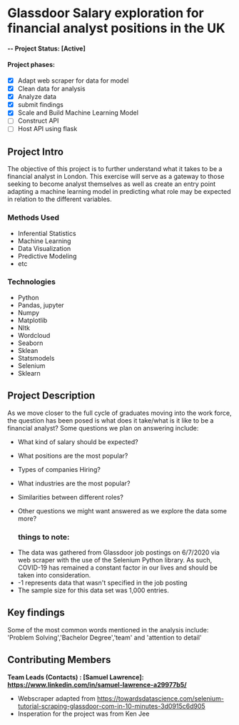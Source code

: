 # **Glassdoor Salary exploration for financial analyst positions in the UK**
#### -- Project Status: [Active]
#### Project phases:
- [x] Adapt web scraper for data for model
- [x] Clean data for analysis
- [x] Analyze data
- [x] submit findings
- [x] Scale and Build Machine Learning Model
- [ ] Construct API
- [ ] Host API using flask

## Project Intro
The objective of this project is to further understand what it takes to be a financial analyst in London. This exercise will serve as a gateway to those seeking to become analyst themselves as well as create an entry point adapting a machine learning model in predicting what role may be expected in relation to the different variables. 

### Methods Used
* Inferential Statistics
* Machine Learning
* Data Visualization
* Predictive Modeling
* etc

### Technologies
* Python
* Pandas, jupyter
* Numpy
* Matplotlib
* Nltk
* Wordcloud 
* Seaborn 
* Sklean
* Statsmodels
* Selenium
* Sklearn

## Project Description
As we move closer to the full cycle of graduates moving into the work force, the question has been posed is what does it take/what is it like to be a financial analyst? Some questions we plan on answering include:

- What kind of salary should be expected?
- What positions are the most popular?
- Types of companies Hiring?
- What industries are the most popular?
- Similarities between different roles?
- Other questions we might want answered as we explore the data some more?

    ### things to note:

* The data was gathered from Glassdoor job postings on 6/7/2020 via web scraper with the use of the Selenium Python library. As such, COVID-19  has remained a constant factor in our lives and should be taken into consideration.
* -1 represents data that wasn't specified in the job posting
* The sample size for this data set was 1,000 entries.

## Key findings
Some of the most common words mentioned in the analysis include: 'Problem Solving','Bachelor Degree','team' and 'attention to detail'



## Contributing  Members

**Team Leads (Contacts) : [Samuel Lawrence]: https://www.linkedin.com/in/samuel-lawrence-a29977b5/**
- Webscraper adapted from https://towardsdatascience.com/selenium-tutorial-scraping-glassdoor-com-in-10-minutes-3d0915c6d905
- Insperation for the project was from Ken Jee
